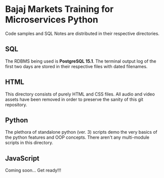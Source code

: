 # Bajaj Markets Training for Microservices Python
Code samples and SQL Notes are distributed in their respective
directories.

## SQL
The RDBMS being used is **PostgreSQL 15.1**.  The terminal
output log of the first two days are stored in their respective files
with dated filenames.

## HTML
This directory consists of purely HTML and CSS files.  All
audio and video assets have been removed in order to preserve the
sanity of this git repository.

## Python
The plethora of standalone python (ver. 3) scripts demo
the very basics of the python features and OOP concepts.
There aren't any multi-module scripts in this directory.

## JavaScript
Coming soon...  Get ready!!!
